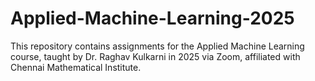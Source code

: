 # Applied-Machine-Learning-2025
This repository contains assignments for the Applied Machine Learning course, taught by Dr. Raghav Kulkarni in 2025 via Zoom, affiliated with Chennai Mathematical Institute.
